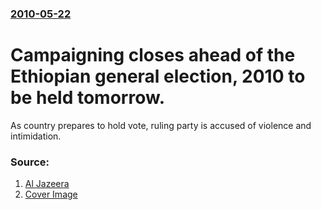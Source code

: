 ### [2010-05-22](/news/2010/05/22/index.md)

# Campaigning closes ahead of the Ethiopian general election, 2010 to be held tomorrow. 

As country prepares to hold vote, ruling party is accused of violence and intimidation.


### Source:

1. [Al Jazeera](http://english.aljazeera.net/news/africa/2010/05/201052274135729474.html)
1. [Cover Image](http://www.aljazeera.com)
